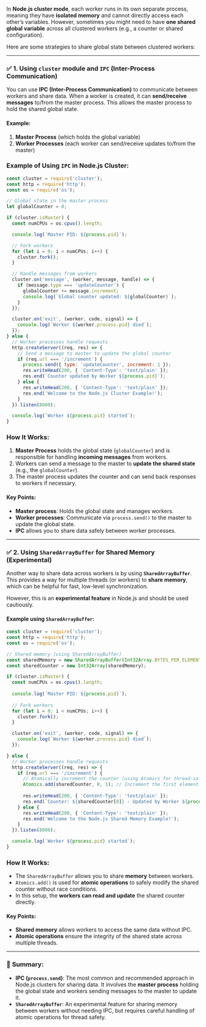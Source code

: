 In **Node.js cluster mode**, each worker runs in its own separate process, meaning they have **isolated memory** and cannot directly access each other’s variables. However, sometimes you might need to have **one shared global variable** across all clustered workers (e.g., a counter or shared configuration).

Here are some strategies to share global state between clustered workers:

---

### ✅ **1. Using `cluster` module and `IPC` (Inter-Process Communication)**

You can use **IPC (Inter-Process Communication)** to communicate between workers and share data. When a worker is created, it can **send/receive messages** to/from the master process. This allows the master process to hold the shared global state.

#### Example:

1. **Master Process** (which holds the global variable)
2. **Worker Processes** (each worker can send/receive updates to/from the master)

### Example of Using `IPC` in Node.js Cluster:

```js
const cluster = require('cluster');
const http = require('http');
const os = require('os');

// Global state in the master process
let globalCounter = 0;

if (cluster.isMaster) {
  const numCPUs = os.cpus().length;

  console.log(`Master PID: ${process.pid}`);

  // Fork workers
  for (let i = 0; i < numCPUs; i++) {
    cluster.fork();
  }

  // Handle messages from workers
  cluster.on('message', (worker, message, handle) => {
    if (message.type === 'updateCounter') {
      globalCounter += message.increment;
      console.log(`Global counter updated: ${globalCounter}`);
    }
  });

  cluster.on('exit', (worker, code, signal) => {
    console.log(`Worker ${worker.process.pid} died`);
  });
} else {
  // Worker processes handle requests
  http.createServer((req, res) => {
    // Send a message to master to update the global counter
    if (req.url === '/increment') {
      process.send({ type: 'updateCounter', increment: 1 });
      res.writeHead(200, { 'Content-Type': 'text/plain' });
      res.end(`Counter updated by Worker ${process.pid}`);
    } else {
      res.writeHead(200, { 'Content-Type': 'text/plain' });
      res.end('Welcome to the Node.js Cluster Example!');
    }
  }).listen(8000);

  console.log(`Worker ${process.pid} started`);
}
```

### How It Works:

1. **Master Process** holds the global state (`globalCounter`) and is responsible for handling **incoming messages** from workers.
2. Workers can send a message to the master to **update the shared state** (e.g., the `globalCounter`).
3. The master process updates the counter and can send back responses to workers if necessary.

#### Key Points:

* **Master process**: Holds the global state and manages workers.
* **Worker processes**: Communicate via `process.send()` to the master to update the global state.
* **IPC** allows you to share data safely between worker processes.

---

### ✅ **2. Using `SharedArrayBuffer` for Shared Memory (Experimental)**

Another way to share data across workers is by using **`SharedArrayBuffer`**. This provides a way for multiple threads (or workers) to **share memory**, which can be helpful for fast, low-level synchronization.

However, this is an **experimental feature** in Node.js and should be used cautiously.

#### Example using `SharedArrayBuffer`:

```js
const cluster = require('cluster');
const http = require('http');
const os = require('os');

// Shared memory (using SharedArrayBuffer)
const sharedMemory = new SharedArrayBuffer(Int32Array.BYTES_PER_ELEMENT);
const sharedCounter = new Int32Array(sharedMemory);

if (cluster.isMaster) {
  const numCPUs = os.cpus().length;
  
  console.log(`Master PID: ${process.pid}`);
  
  // Fork workers
  for (let i = 0; i < numCPUs; i++) {
    cluster.fork();
  }

  cluster.on('exit', (worker, code, signal) => {
    console.log(`Worker ${worker.process.pid} died`);
  });

} else {
  // Worker processes handle requests
  http.createServer((req, res) => {
    if (req.url === '/increment') {
      // Atomically increment the counter (using Atomics for thread-safe increment)
      Atomics.add(sharedCounter, 0, 1); // Increment the first element (counter)
      
      res.writeHead(200, { 'Content-Type': 'text/plain' });
      res.end(`Counter: ${sharedCounter[0]} - Updated by Worker ${process.pid}`);
    } else {
      res.writeHead(200, { 'Content-Type': 'text/plain' });
      res.end('Welcome to the Node.js Shared Memory Example!');
    }
  }).listen(8000);

  console.log(`Worker ${process.pid} started`);
}
```

### How It Works:

* The `SharedArrayBuffer` allows you to share **memory** between workers.
* `Atomics.add()` is used for **atomic operations** to safely modify the shared counter without race conditions.
* In this setup, the **workers can read and update** the shared counter directly.

#### Key Points:

* **Shared memory** allows workers to access the same data without IPC.
* **Atomic operations** ensure the integrity of the shared state across multiple threads.

---

### 🧠 **Summary:**

* **IPC (`process.send`)**: The most common and recommended approach in Node.js clusters for sharing data. It involves the **master process** holding the global state and workers sending messages to the master to update it.
* **`SharedArrayBuffer`**: An experimental feature for sharing memory between workers without needing IPC, but requires careful handling of atomic operations for thread safety.